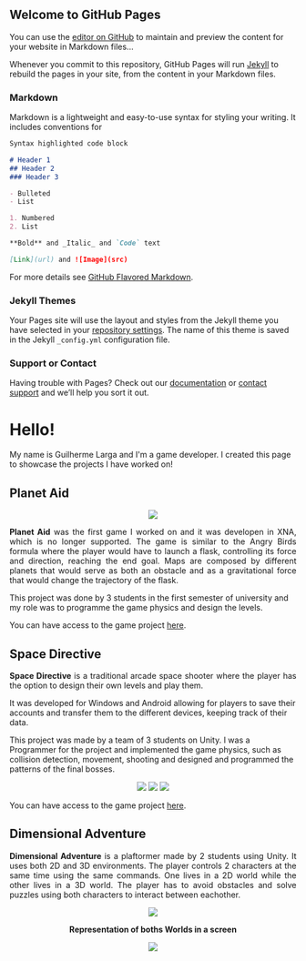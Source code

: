 ## Welcome to GitHub Pages

You can use the [editor on GitHub](https://github.com/Guister/Guister.github.io/edit/master/README.md) to maintain and preview the content for your website in Markdown files...

Whenever you commit to this repository, GitHub Pages will run [Jekyll](https://jekyllrb.com/) to rebuild the pages in your site, from the content in your Markdown files.

### Markdown

Markdown is a lightweight and easy-to-use syntax for styling your writing. It includes conventions for

```markdown
Syntax highlighted code block

# Header 1
## Header 2
### Header 3

- Bulleted
- List

1. Numbered
2. List

**Bold** and _Italic_ and `Code` text

[Link](url) and ![Image](src)
```

For more details see [GitHub Flavored Markdown](https://guides.github.com/features/mastering-markdown/).

### Jekyll Themes

Your Pages site will use the layout and styles from the Jekyll theme you have selected in your [repository settings](https://github.com/Guister/Guister.github.io/settings). The name of this theme is saved in the Jekyll `_config.yml` configuration file.

### Support or Contact

Having trouble with Pages? Check out our [documentation](https://help.github.com/categories/github-pages-basics/) or [contact support](https://github.com/contact) and we’ll help you sort it out.


# Hello!

My name is Guilherme Larga and I'm a game developer. I created this page to showcase the projects I have worked on!

## Planet Aid

<p align="center">
<img src="https://i.imgur.com/uQbbDKd.png">
</p>
  
<p align="justify"><strong>Planet Aid</strong> was the first game I worked on and it was developen in XNA, which is no longer supported. The game is similar to the Angry Birds formula where the player would have to launch a flask, controlling its force and direction, reaching the end goal. Maps are composed by different planets that would serve as both an obstacle and as a gravitational force that would change the trajectory of the flask.</p>

<p align="justify">
  
This project was done by 3 students in the first semester of university and my role was to programme the game physics and design the levels. 

</p>

You can have access to the game project [here](https://github.com/SirDonutz/PlanetAid-Code).

## Space Directive

<p align="justify"> <strong>Space Directive</strong> is a traditional arcade space shooter where the player has the option to design their own levels and play them.
  
</p>

<p align="justify">
  
It was developed for Windows and Android allowing for players to save their accounts and transfer them to the different devices, keeping track of their data.

</p>

<p align="justify">

This project was made by a team of 3 students on Unity. I was a Programmer for the project and implemented the game physics, such as collision detection, movement, shooting and designed and programmed the patterns of the final bosses.

</p>

<p align="center">

<img src="https://i.imgur.com/YU0zLYp.png">

<img src="https://i.imgur.com/Ifr4PCj.png">

<img src="https://i.imgur.com/L9VghFe.png">

</p>

You can have access to the game project [here](https://github.com/Guister/Space-Directive).


## Dimensional Adventure

<p align="justify"> <strong>Dimensional Adventure</strong> is a plaftormer made by 2 students using Unity. It uses both 2D and 3D environments. The player controls 2 characters at the same time using the same commands. One lives in a 2D world while the other lives in a 3D world. The player has to avoid obstacles and solve puzzles using both characters to interact between eachother.
  
</p>

<p align="center">
<img src="https://i.imgur.com/aXMqX6r.png">
</p>

<p align="center"> <strong> Representation of boths Worlds in a screen </strong> </p>
  
<p align="center">
<img src="https://i.imgur.com/0iKyHtl.png">
</p>


